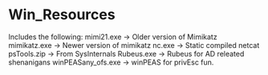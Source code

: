 # Win_Resources

Includes the following:
   mimi21.exe -> Older version of Mimikatz
   mimikatz.exe -> Newer version of mimikatz
   nc.exe -> Static compiled netcat
   psTools.zip -> From SysInternals
   Rubeus.exe -> Rubeus for AD releated shenanigans
   winPEASany_ofs.exe -> winPEAS for privEsc fun.
